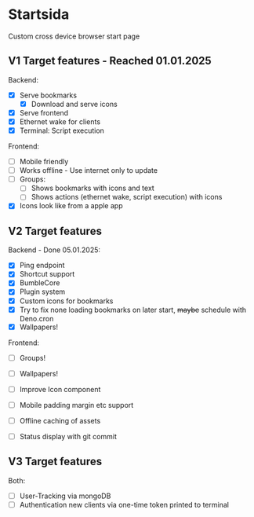 # Startsida

Custom cross device browser start page

## V1 Target features - Reached 01.01.2025

Backend:

- [x] Serve bookmarks
  - [x] Download and serve icons
- [x] Serve frontend
- [x] Ethernet wake for clients
- [x] Terminal: Script execution

Frontend:

- [ ] Mobile friendly
- [ ] Works offline - Use internet only to update
- [ ] Groups:
  - [ ] Shows bookmarks with icons and text
  - [ ] Shows actions (ethernet wake, script execution) with icons
- [x] Icons look like from a apple app

## V2 Target features

Backend - Done 05.01.2025:

- [x] Ping endpoint
- [x] Shortcut support
- [x] BumbleCore
- [x] Plugin system
- [x] Custom icons for bookmarks
- [x] Try to fix none loading bookmarks on later start, ~~maybe~~ schedule with Deno.cron
- [x] Wallpapers!

Frontend:

- [ ] Groups!
- [ ] Wallpapers!
- [ ] Improve Icon component

- [ ] Mobile padding margin etc support
- [ ] Offline caching of assets
- [ ] Status display with git commit

## V3 Target features

Both:

- [ ] User-Tracking via mongoDB
- [ ] Authentication new clients via one-time token printed to terminal
